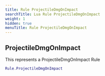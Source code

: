 ```yaml
---
title: Rule ProjectileDmgOnImpact
searchTitle: Lua Rule ProjectileDmgOnImpact
weight: 1
hidden: true
menuTitle: Rule ProjectileDmgOnImpact
---
```

## ProjectileDmgOnImpact

This represents a ProjectileDmgOnImpact Rule
```lua
Rule.ProjectileDmgOnImpact
```
